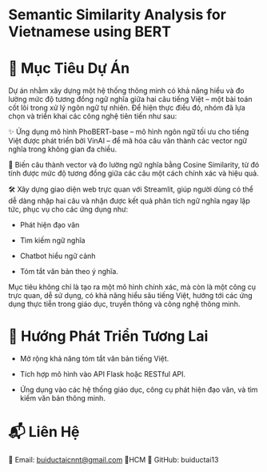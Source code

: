 # Semantic Similarity Analysis for Vietnamese using BERT
# 🎯 Mục Tiêu Dự Án
Dự án nhằm xây dựng một hệ thống thông minh có khả năng hiểu và đo lường mức độ tương đồng ngữ nghĩa giữa hai câu tiếng Việt – một bài toán cốt lõi trong xử lý ngôn ngữ tự nhiên. Để hiện thực điều đó, nhóm đã lựa chọn và triển khai các công nghệ tiên tiến như sau:

✨ Ứng dụng mô hình PhoBERT-base – mô hình ngôn ngữ tối ưu cho tiếng Việt được phát triển bởi VinAI – để mã hóa câu văn thành các vector ngữ nghĩa trong không gian đa chiều.

🧠 Biến câu thành vector và đo lường ngữ nghĩa bằng Cosine Similarity, từ đó tính được mức độ tương đồng giữa các câu một cách chính xác và hiệu quả.

🛠️ Xây dựng giao diện web trực quan với Streamlit, giúp người dùng có thể dễ dàng nhập hai câu và nhận được kết quả phân tích ngữ nghĩa ngay lập tức, phục vụ cho các ứng dụng như:

+ Phát hiện đạo văn

+ Tìm kiếm ngữ nghĩa

+ Chatbot hiểu ngữ cảnh

+ Tóm tắt văn bản theo ý nghĩa.

 Mục tiêu không chỉ là tạo ra một mô hình chính xác, mà còn là một công cụ trực quan, dễ sử dụng, có khả năng hiểu sâu tiếng Việt, hướng tới các ứng dụng thực tiễn trong giáo dục, truyền thông và công nghệ thông minh.

# 🔮 Hướng Phát Triển Tương Lai

- Mở rộng khả năng tóm tắt văn bản tiếng Việt.

- Tích hợp mô hình vào API Flask hoặc RESTful API.

- Ứng dụng vào các hệ thống giáo dục, công cụ phát hiện đạo văn, và tìm kiếm văn bản thông minh.

# 📬 Liên Hệ
📧 Email: buiductaicnnt@gmail.com
📍HCM
📘 GitHub: buiductai13
